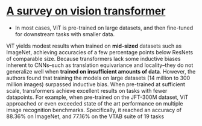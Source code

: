 # [A survey on vision transformer](https://ieeexplore.ieee.org/stamp/stamp.jsp?arnumber=9716741)

- In most cases, ViT is pre-trained on large datasets, and then fine-tuned for downstream tasks with smaller data.

ViT yields modest results when trained on **mid-sized** datasets such as ImageNet, achieving accuracies of a few percentage points below ResNets of comparable size. Because transformers lack some inductive biases inherent to CNNs–such as translation equivariance and locality–they do not generalize well when __trained on insufficient amounts of data__. However, the authors found that training the models on large datasets (14 million to 300 million images) surpassed inductive bias. When pre-trained at sufficient scale, transformers achieve excellent results on tasks with fewer datapoints. For example, when pre-trained on the JFT-300M dataset, ViT approached or even exceeded state of the art performance on multiple image recognition benchmarks. Specifically, it reached an accuracy of 88.36% on ImageNet, and 77.16% on the VTAB suite of 19 tasks 